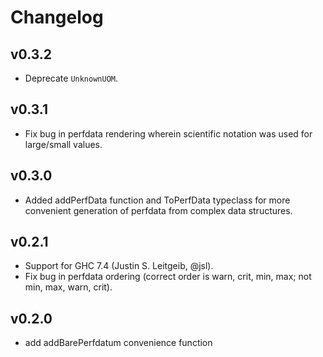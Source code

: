 # Changelog

## v0.3.2

 - Deprecate `UnknownUOM`.

## v0.3.1

 - Fix bug in perfdata rendering wherein scientific notation was used
   for large/small values.

## v0.3.0

 - Added addPerfData function and ToPerfData typeclass for more convenient
   generation of perfdata from complex data structures.

## v0.2.1

 - Support for GHC 7.4 (Justin S. Leitgeib, @jsl).
 - Fix bug in perfdata ordering (correct order is warn, crit, min, max;
   not min, max, warn, crit).

## v0.2.0

 - add addBarePerfdatum convenience function
